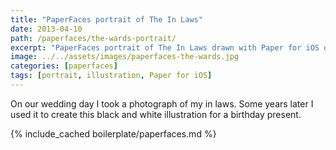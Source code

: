 ```yaml
---
title: "PaperFaces portrait of The In Laws"
date: 2013-04-10
path: /paperfaces/the-wards-portrait/
excerpt: "PaperFaces portrait of The In Laws drawn with Paper for iOS on an iPad."
image: ../../assets/images/paperfaces-the-wards.jpg
categories: [paperfaces]
tags: [portrait, illustration, Paper for iOS]
---
```


On our wedding day I took a photograph of my in laws. Some years later I used it to create this black and white illustration for a birthday present.

{% include_cached boilerplate/paperfaces.md %}
